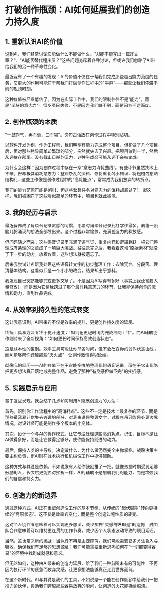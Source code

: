 # 打破创作瓶颈：AI如何延展我们的创造力持久度

## 1. 重新认识AI的价值

说到AI，我们经常讨论它能做什么不能做什么。"AI能不能写出一篇好文章？"、"AI能否替代程序员？"这些问题充斥着各种讨论，但或许我们忽略了AI带给我们的另一种革命性变化。

最近我有了一个有趣的发现：AI的价值不仅在于帮我们完成那些超出能力范围的任务，它更大的作用可能在于帮我们打破创作过程中的"平静"——那些让我们停滞不前的瓶颈时刻。

这种价值被严重低估了。因为在实际工作中，我们的限制往往不是"能力"，而是"坚持的意志力"。很多项目失败，不是因为我们做不到，而是因为半途而废。

## 2. 创作瓶颈的本质

"一鼓作气，再而衰，三而竭"。这句古话放在创作过程中特别贴切。

以软件开发为例，作为工程师，我们明明有能力完成整个项目，但在做了几个项目后，面对那些稍显简单却繁琐的部分，突然就失去了兴趣。把项目做到一半，然后永远放在那里。没有截止日期的压力，这种半成品可能永远不会被完成。

为什么会这样？因为创作过程中存在一条"意志力消耗曲线"。有些环节虽然技术上不难，但却极其消耗意志力：整理杂乱的资料、修复重复的小错误、将粗糙的想法结构化...这些工作像是创作过程中的"高耗能点"，常常成为我们放弃的转折点。

我们的能力范围可能是0到1，但这些繁琐任务对意志力的消耗却超过了1。就这样，我们被困在了这些看似简单的环节中，项目也就此搁浅。

## 3. 我的经历与启示

最近我养成了用语音记录灵感的习惯。思考时用语音记录比打字快得多，我能一股脑儿把涌现的想法全部导出来。这个过程非常愉快，充满创造力的释放感。

但问题随之而来：这些语音记录里充满了语气词、重复内容和逻辑跳跃。把它们整理成有条理的文章成了一项巨大挑战。往往录完之后，我看着这堆"原始素材"就没了下一步的动力。放着放着，这些想法就被遗忘了。

后来我尝试让AI帮我处理这些语音转文字的初步整理工作：去除冗余、分段落、理清基本结构。这看似只是一个小小的改变，结果却出乎意料。

我发现自己突然能够完成更多文章了。不是因为AI写得有多好（事实上我还需要大量修改），而是因为它帮我跨过了那个最消耗意志力的环节，让我能保持创作的激情和动力，直到作品完成。

## 4. 从效率到持久性的范式转变

这让我意识到，AI带来的不仅是效率的提升，更是创作持久度的延展。

传统工具和方法专注于提升速度："如何在更短时间内完成相同工作"。而AI辅助创作则带来了全新视角："如何更长时间保持高效创造状态"。

这是根本性的区别。效率工具可能让你节省时间，但不会改变你的创作状态曲线；而AI能够帮你跨越那些"灭火点"，让创作激情得以延续。

就像我的经历——AI的价值不在于它能多快地整理我的语音记录，而在于它让我能把更多想法真正落地成完整作品，避免了那种"有灵感但做不完"的挫折感。

## 5. 实践启示与应用

基于这些发现，我总结了几点如何利用AI延展创造力的方法：

首先，识别你工作流程中的"高消耗点"。这些不一定是技术上最复杂的环节，而是那些最容易让你失去兴趣的部分。对我来说是整理文字，对程序员可能是处理边界情况，对设计师可能是制作多个版本的小变体。

其次，设计一个与AI的协作模式，让它专注处理这些高消耗点。记住，目标不是让AI做得多好，而是让它做得足够好，使你能保持前进的动力。

最后，保持人类的主导权。决定做什么、为什么做仍然完全由你掌控。战略决策主要由你负责，而AI则在战术执行和机械性工作中提供辅助。

这种方式与其说是依赖，不如说像有人给你鼓励推了一把。就像孩童时期受到足够鼓励的人，长大后更能面对挫折一样，AI的辅助不是削弱我们的能力，而是增强我们的自信和持久力。

## 6. 创造力的新边界

通过这种方式，AI正在重塑创造性工作的基本节奏，从传统的"起伏周期"转向更持续的"高原状态"。这不仅是效率的变化，而是整个创造过程性质的转变。

这对个人创作者意味着可以实现更多想法，减少那种"灵感稍纵即逝"的遗憾；对团队合作意味着可以维持更连贯的工作节奏，减少因个人状态波动导致的项目延迟。

当然，这也带来新的挑战：当执行不再是主要障碍，我们可能需要更多关注输入与吸收，确保我们有足够的思想源泉；我们可能需要重新思考如何在"一切都变得容易"的环境中找到成就感和意义。

但无论如何，这种由AI带来的创造力延展，给了我们一种前所未有的可能性：不再因为执行环节的疲惫而放弃灵感，让更多想法能够真正走到世界面前。

在这个新时代，AI与其说是我们的工具，不如说是一个能在创作低谷中给我们一把推力的伙伴，帮助我们跨越那些容易放弃的瞬间，让创造的火花能持续燃烧。
